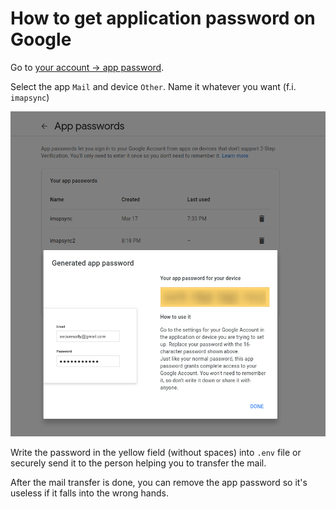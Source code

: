 # How to get application password on Google

Go to [your account -> app password](https://myaccount.google.com/apppasswords).

Select the app `Mail` and device `Other`. Name it whatever you want (f.i. `imapsync`)

![created app password](screenshot_2022-03-23-20-19-22.png)

Write the password in the yellow field (without spaces) into `.env` file or securely send it to the person helping you to transfer the mail.

After the mail transfer is done, you can remove the app password so it's useless if it falls into the wrong hands.



